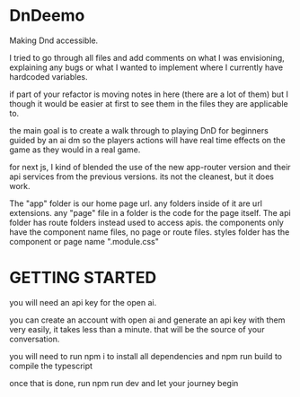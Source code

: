 # DnDeemo
Making Dnd accessible.

I tried to go through all files and add comments on what I was envisioning, explaining any
bugs or what I wanted to implement where I currently have hardcoded variables.

if part of your refactor is moving notes in here (there are a lot of them) but I though it would be easier at first to see them in the files they are applicable to.

the main goal is to create a walk through to playing DnD for beginners guided by an ai dm so the players actions will have real time effects on the game as they would in a real game.

for next js, I kind of blended the use of the new app-router version and their api services from the previous versions.  its not the cleanest, but it does work.  

The "app" folder is our home page url.  any folders inside of it are url extensions.  any "page" file in a folder is the code for the page itself.   The api folder has route folders instead used to access apis.  the components only have the component name files, no page or route files.  styles folder has the component or page name ".module.css"

# GETTING STARTED
you will need an api key for the open ai.

you can create an account with open ai and generate an api key with them very easily, it takes less than a minute.  that will be the source of your conversation.

you will need to run npm i to install all dependencies and npm run build to compile the typescript

once that is done, run npm run dev and let your journey begin

